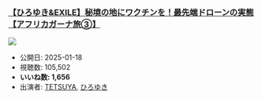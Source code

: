 ### [【ひろゆき&EXILE】秘境の地にワクチンを！最先端ドローンの実態【アフリカガーナ旅③】](https://www.youtube.com/watch?v=Dfh9LTFtNRs)
[![](https://img.youtube.com/vi/Dfh9LTFtNRs/sddefault.jpg)](https://www.youtube.com/watch?v=Dfh9LTFtNRs)
-   公開日: 2025-01-18
-   視聴数: 105,502
-   **いいね数: 1,656**
-   出演者: [TETSUYA](/rehacq_fan/people/TETSUYA "wikilink"), [ひろゆき](/rehacq_fan/people/ひろゆき "wikilink")
